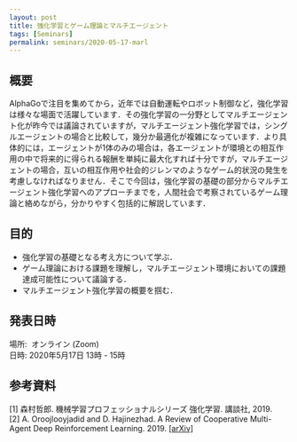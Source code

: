 ```yaml
---
layout: post
title: 強化学習とゲーム理論とマルチエージェント
tags: [Seminars]
permalink: seminars/2020-05-17-marl
---
```


## 概要
AlphaGoで注目を集めてから，近年では自動運転やロボット制御など，強化学習は様々な場面で活躍しています．その強化学習の一分野としてマルチエージェント化が昨今では議論されていますが，マルチエージェント強化学習では，シングルエージェントの場合と比較して，幾分か最適化が複雑になっています．より具体的には，エージェントが1体のみの場合は，各エージェントが環境との相互作用の中で将来的に得られる報酬を単純に最大化すれば十分ですが，マルチエージェントの場合，互いの相互作用や社会的ジレンマのようなゲーム的状況の発生を考慮しなければなりません．そこで今回は，強化学習の基礎の部分からマルチエージェント強化学習へのアプローチまでを，人間社会で考察されているゲーム理論と絡めながら，分かりやすく包括的に解説しています．

## 目的
- 強化学習の基礎となる考え方について学ぶ．
- ゲーム理論における課題を理解し，マルチエージェント環境においての課題達成可能性について議論する．
- マルチエージェント強化学習の概要を掴む．

## 発表日時
場所:  オンライン (Zoom) \
日時: 2020年5月17日 13時 - 15時

## 参考資料
[1] 森村哲郎. 機械学習プロフェッショナルシリーズ 強化学習. 講談社, 2019. \
[2] A. Oroojlooyjadid and D. Hajinezhad. A Review of Cooperative Multi-Agent Deep Reinforcement Learning. 2019. [[arXiv]](https://arxiv.org/abs/1908.03963)
